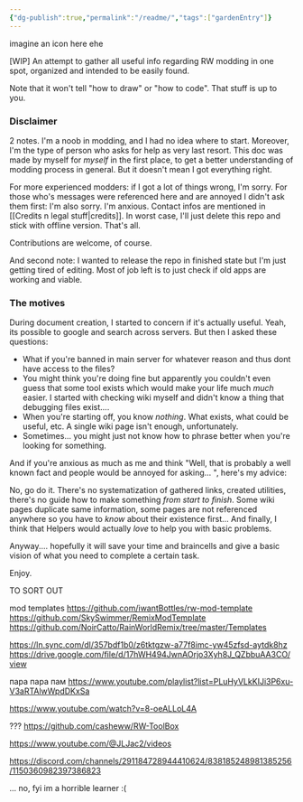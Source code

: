 ```yaml
---
{"dg-publish":true,"permalink":"/readme/","tags":["gardenEntry"]}
---
```


imagine an icon here ehe

\[WIP] An attempt to gather all useful info regarding RW modding in one spot, organized and intended to be easily found.

Note that it won't tell "how to draw" or "how to code". That stuff is up to you.

### Disclaimer

2 notes.
I'm a noob in modding, and I had no idea where to start. Moreover, I'm the type of person who asks for help as very last resort. This doc was made by myself for *myself* in the first place, to get a better understanding of modding process in general. 
But it doesn't mean I got everything right. 

For more experienced modders: if I got a lot of things wrong, I'm sorry. 
For those who's messages were referenced here and are annoyed I didn't ask them first: I'm also sorry. I'm anxious. 
Contact infos are mentioned in [[Credits n legal stuff\|credits]]. 
In worst case, I'll just delete this repo and stick with offline version. That's all.

Contributions are welcome, of course. 

And second note: I wanted to release the repo in finished state but I'm just getting tired of editing. Most of job left is to just check if old apps are working and viable. 
### The motives
During document creation, I started to concern if it's actually useful. Yeah, its possible to google and search across servers.
But then I asked these questions: 
- What if you're banned in main server for whatever reason and thus dont have access to the files? 
- You might think you're doing fine but apparently you couldn't even guess that some tool exists which would make your life much *much* easier. I started with checking wiki myself and didn't know a thing that debugging files exist....      
- When you're starting off, you know *nothing*. What exists, what could be useful, etc. A single wiki page isn't enough, unfortunately. 
- Sometimes... you might just not know how to phrase better when you're looking for something. 

And if you're anxious as much as me and think "Well, that is probably a well known fact and people would be annoyed for asking... ", here's my advice: 

No, go do it. There's no systematization of gathered links, created utilities, there's no guide how to make something *from start to finish*.
Some wiki pages duplicate same information, some pages are not referenced anywhere so you have to *know* about their existence first...
And finally, I think that Helpers would actually *love* to help you with basic problems.

Anyway.... hopefully it will save your time and braincells and give a basic vision of what you need to complete a certain task. 

Enjoy. 


TO SORT OUT

mod templates
https://github.com/iwantBottles/rw-mod-template
https://github.com/SkySwimmer/RemixModTemplate
https://github.com/NoirCatto/RainWorldRemix/tree/master/Templates

https://ln.sync.com/dl/357bdf1b0/z6tktgzw-a77f8imc-yw45zfsd-aytdk8hz
https://drive.google.com/file/d/17hWH494JwnAOrjo3Xyh8J_QZbbuAA3CO/view

пара пара пам
https://www.youtube.com/playlist?list=PLuHyVLkKIJi3P6xu-V3aRTAlwWpdDKxSa




https://www.youtube.com/watch?v=8-oeALLoL4A



??? 
https://github.com/casheww/RW-ToolBox



https://www.youtube.com/@JLJac2/videos






https://discord.com/channels/291184728944410624/838185248981385256/1150360982397386823

...
no, fyi im a horrible learner :(
